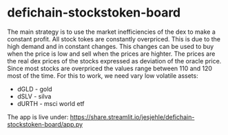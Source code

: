 # defichain-stockstoken-board

The main strategy is to use the market inefficiencies of the dex to make a constant profit.
All stock tokes are constantly overpriced. This is due to the high demand and in constant changes. This changes can be used to buy when the price is low and sell when the prices are highter.
The prices are the real dex prices of the stocks expressed as deviation of the oracle price. Since most stocks are overpriced the values range between 110 and 120 most of the time.
For this to work, we need vary low volatile assets:
* dGLD - gold
* dSLV - silva
* dURTH - msci world etf

The app is live under: https://share.streamlit.io/jesjehle/defichain-stockstoken-board/app.py
